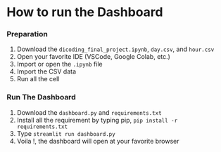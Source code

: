 # How to run the Dashboard

### Preparation

1. Download the `dicoding_final_project.ipynb`, `day.csv`, and `hour.csv`
2. Open your favorite IDE (VSCode, Google Colab, etc.)
3. Import or open the `.ipynb` file
4. Import the CSV data 
5. Run all the cell

### Run The Dashboard

1. Download the `dashboard.py` and `requirements.txt`
2. Install all the requirement by typing pip, `pip install -r requirements.txt`
3. Type `streamlit run dashboard.py`
4. Voila !, the dashboard will open at your favorite browser